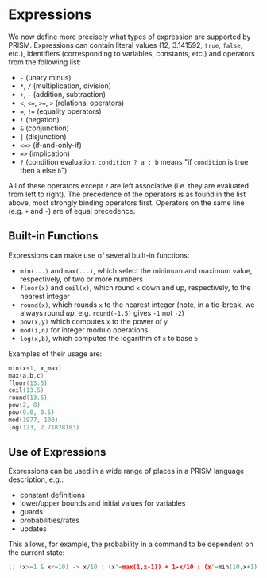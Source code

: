 # Expressions
We now define more precisely what types of expression are supported by PRISM. Expressions can contain literal values (12, 3.141592, `true`, `false`, etc.), identifiers (corresponding to variables, constants, etc.) and operators from the following list:

- `-` (unary minus)
- `*`, `/` (multiplication, division)
- `+`, `-` (addition, subtraction)
- `<`, `<=`, `>=`, `>` (relational operators)
- `=`, `!=` (equality operators)
- `!` (negation)
- `&` (conjunction)
- `|` (disjunction)
- `<=>` (if-and-only-if)
- `=>` (implication)
- `?` (condition evaluation: `condition ? a : b` means "if `condition` is true then `a` else `b`")

All of these operators except `?` are left associative (i.e. they are evaluated from left to right). The precedence of the operators is as found in the list above, most strongly binding operators first. Operators on the same line (e.g. `+` and `-`) are of equal precedence.

## Built-in Functions

Expressions can make use of several built-in functions:

- `min(...)` and `max(...)`, which select the minimum and maximum value, respectively, of two or more numbers
- `floor(x)` and `ceil(x)`, which round `x` down and up, respectively, to the nearest integer
- `round(x)`, which rounds `x` to the nearest integer (note, in a tie-break, we always round _up_, e.g. `round(-1.5)` gives `-1` not `-2`)
- `pow(x,y)` which computes `x` to the power of `y`
- `mod(i,n)` for integer modulo operations
- `log(x,b)`, which computes the logarithm of `x` to base `b`

Examples of their usage are:


``` c
min(x+1, x_max)  
max(a,b,c)  
floor(13.5)  
ceil(13.5)  
round(13.5)  
pow(2, 8)  
pow(9.0, 0.5)  
mod(1977, 100)  
log(123, 2.71828183)
```

## Use of Expressions

Expressions can be used in a wide range of places in a PRISM language description, e.g.:

- constant definitions
- lower/upper bounds and initial values for variables
- guards
- probabilities/rates
- updates

This allows, for example, the probability in a command to be dependent on the current state:


``` c
[] (x>=1 & x<=10) -> x/10 : (x'=max(1,x-1)) + 1-x/10 : (x'=min(10,x+1))
```